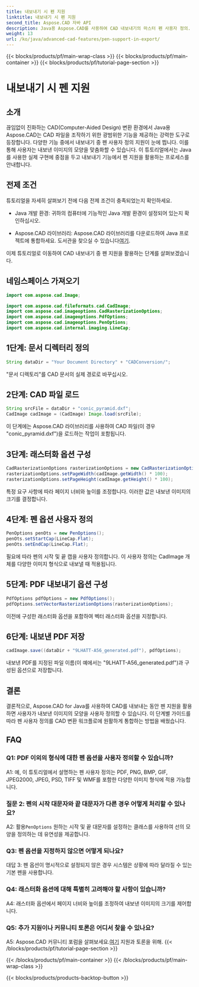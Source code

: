 ```yaml
---
title: 내보내기 시 펜 지원
linktitle: 내보내기 시 펜 지원
second_title: Aspose.CAD 자바 API
description: Java용 Aspose.CAD를 사용하여 CAD 내보내기의 마스터 펜 사용자 정의. 원활한 통합을 위한 단계별 가이드를 따르세요.
weight: 13
url: /ko/java/advanced-cad-features/pen-support-in-export/
---
```


{{< blocks/products/pf/main-wrap-class >}}
{{< blocks/products/pf/main-container >}}
{{< blocks/products/pf/tutorial-page-section >}}

# 내보내기 시 펜 지원

## 소개

끊임없이 진화하는 CAD(Computer-Aided Design) 변환 환경에서 Java용 Aspose.CAD는 CAD 파일을 조작하기 위한 광범위한 기능을 제공하는 강력한 도구로 등장합니다. 다양한 기능 중에서 내보내기 중 펜 사용자 정의 지원이 눈에 띕니다. 이를 통해 사용자는 내보낸 이미지의 모양을 맞춤화할 수 있습니다. 이 튜토리얼에서는 Java를 사용한 실제 구현에 중점을 두고 내보내기 기능에서 펜 지원을 활용하는 프로세스를 안내합니다.

## 전제 조건

튜토리얼을 자세히 살펴보기 전에 다음 전제 조건이 충족되었는지 확인하세요.

- Java 개발 환경: 귀하의 컴퓨터에 기능적인 Java 개발 환경이 설정되어 있는지 확인하십시오.

-  Aspose.CAD 라이브러리: Aspose.CAD 라이브러리를 다운로드하여 Java 프로젝트에 통합하세요. 도서관을 찾으실 수 있습니다[여기](https://releases.aspose.com/cad/java/).

이제 튜토리얼로 이동하여 CAD 내보내기 중 펜 지원을 활용하는 단계를 살펴보겠습니다.

## 네임스페이스 가져오기

```java
import com.aspose.cad.Image;

import com.aspose.cad.fileformats.cad.CadImage;
import com.aspose.cad.imageoptions.CadRasterizationOptions;
import com.aspose.cad.imageoptions.PdfOptions;
import com.aspose.cad.imageoptions.PenOptions;
import com.aspose.cad.internal.imaging.LineCap;
```

## 1단계: 문서 디렉터리 정의

```java
String dataDir = "Your Document Directory" + "CADConversion/";
```

"문서 디렉토리"를 CAD 문서의 실제 경로로 바꾸십시오.

## 2단계: CAD 파일 로드

```java
String srcFile = dataDir + "conic_pyramid.dxf";
CadImage cadImage = (CadImage) Image.load(srcFile);
```

이 단계에는 Aspose.CAD 라이브러리를 사용하여 CAD 파일(이 경우 "conic_pyramid.dxf")을 로드하는 작업이 포함됩니다.

## 3단계: 래스터화 옵션 구성

```java
CadRasterizationOptions rasterizationOptions = new CadRasterizationOptions();
rasterizationOptions.setPageWidth(cadImage.getWidth() * 100);
rasterizationOptions.setPageHeight(cadImage.getHeight() * 100);
```

특정 요구 사항에 따라 페이지 너비와 높이를 조정합니다. 이러한 값은 내보낸 이미지의 크기를 결정합니다.

## 4단계: 펜 옵션 사용자 정의

```java
PenOptions penOts = new PenOptions();
penOts.setStartCap(LineCap.Flat);
penOts.setEndCap(LineCap.Flat);
```

필요에 따라 펜의 시작 및 끝 캡을 사용자 정의합니다. 이 사용자 정의는 CadImage 개체를 다양한 이미지 형식으로 내보낼 때 적용됩니다.

## 5단계: PDF 내보내기 옵션 구성

```java
PdfOptions pdfOptions = new PdfOptions();
pdfOptions.setVectorRasterizationOptions(rasterizationOptions);
```

이전에 구성한 래스터화 옵션을 포함하여 벡터 래스터화 옵션을 지정합니다.

## 6단계: 내보낸 PDF 저장

```java
cadImage.save((dataDir + "9LHATT-A56_generated.pdf"), pdfOptions);
```

내보낸 PDF를 지정된 파일 이름(이 예에서는 "9LHATT-A56_generated.pdf")과 구성된 옵션으로 저장합니다.

## 결론

결론적으로, Aspose.CAD for Java를 사용하여 CAD를 내보내는 동안 펜 지원을 활용하면 사용자가 내보낸 이미지의 모양을 사용자 정의할 수 있습니다. 이 단계별 가이드를 따라 펜 사용자 정의를 CAD 변환 워크플로에 원활하게 통합하는 방법을 배웠습니다.

## FAQ

### Q1: PDF 이외의 형식에 대한 펜 옵션을 사용자 정의할 수 있습니까?

A1: 예, 이 튜토리얼에서 설명하는 펜 사용자 정의는 PDF, PNG, BMP, GIF, JPEG2000, JPEG, PSD, TIFF 및 WMF를 포함한 다양한 이미지 형식에 적용 가능합니다.

### 질문 2: 펜의 시작 대문자와 끝 대문자가 다른 경우 어떻게 처리할 수 있나요?

 A2: 활용`PenOptions` 원하는 시작 및 끝 대문자를 설정하는 클래스를 사용하여 선의 모양을 정의하는 데 유연성을 제공합니다.

### Q3: 펜 옵션을 지정하지 않으면 어떻게 되나요?

대답 3: 펜 옵션이 명시적으로 설정되지 않은 경우 시스템은 상황에 따라 달라질 수 있는 기본 펜을 사용합니다.

### Q4: 래스터화 옵션에 대해 특별히 고려해야 할 사항이 있습니까?

A4: 래스터화 옵션에서 페이지 너비와 높이를 조정하여 내보낸 이미지의 크기를 제어합니다.

### Q5: 추가 지원이나 커뮤니티 토론은 어디서 찾을 수 있나요?

 A5: Aspose.CAD 커뮤니티 포럼을 살펴보세요.[여기](https://forum.aspose.com/c/cad/19) 지원과 토론을 위해.
{{< /blocks/products/pf/tutorial-page-section >}}

{{< /blocks/products/pf/main-container >}}
{{< /blocks/products/pf/main-wrap-class >}}

{{< blocks/products/products-backtop-button >}}
